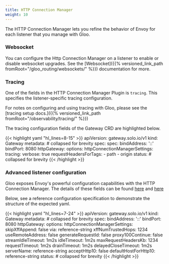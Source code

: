 ```yaml
---
title: HTTP Connection Manager
weight: 10
---
```


The HTTP Connection Manager lets you refine the behavior of Envoy for each listener that you manage with Gloo.


### Websocket

You can configure the Http Connection Manager on a listener to enable or disable websocket upgrades. See the [Websocket]({{% versioned_link_path fromRoot="/gloo_routing/websockets/" %}}) documentation for more. 

### Tracing

One of the fields in the HTTP Connection Manager Plugin is `tracing`. This specifies the listener-specific tracing configuration.

For notes on configuring and using tracing with Gloo, please see the [tracing setup docs.]({{% versioned_link_path fromRoot="/observability/tracing/" %}})

The tracing configuration fields of the Gateway CRD are highlighted below.

{{< highlight yaml "hl_lines=8-15" >}}
apiVersion: gateway.solo.io/v1
kind: Gateway
metadata: # collapsed for brevity
spec:
spec:
  bindAddress: '::'
  bindPort: 8080
  httpGateway:
    options:
      httpConnectionManagerSettings:
        tracing:
          verbose: true
          requestHeadersForTags:
            - path
            - origin
status: # collapsed for brevity
{{< /highlight >}}

### Advanced listener configuration

Gloo exposes Envoy's powerful configuration capabilities with the HTTP Connection Manager. The details of these fields can be found [here](https://www.envoyproxy.io/docs/envoy/v1.9.0/configuration/http_conn_man/http_conn_man) and [here](https://www.envoyproxy.io/docs/envoy/latest/api-v2/api/v2/core/protocol.proto#envoy-api-msg-core-http1protocoloptions)

Below, see a reference configuration specification to demonstrate the structure of the expected yaml.

{{< highlight yaml "hl_lines=7-24" >}}
apiVersion: gateway.solo.io/v1
kind: Gateway
metadata: # collapsed for brevity
spec:
  bindAddress: '::'
  bindPort: 8080
  httpGateway:
    options:
      httpConnectionManagerSettings:
        skipXffAppend: false
        via: reference-string
        xffNumTrustedHops: 1234
        useRemoteAddress: false
        generateRequestId: false
        proxy100Continue: false
        streamIdleTimeout: 1m2s
        idleTimeout: 1m2s
        maxRequestHeadersKb: 1234
        requestTimeout: 1m2s
        drainTimeout: 1m2s
        delayedCloseTimeout: 1m2s
        serverName: reference-string
        acceptHttp10: false
        defaultHostForHttp10: reference-string
status: # collapsed for brevity
{{< /highlight >}}


